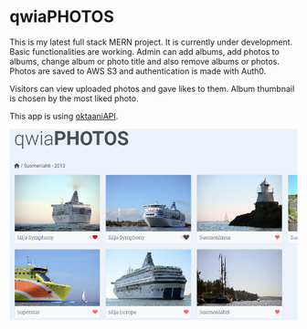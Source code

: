 # qwiaPHOTOS

This is my latest full stack MERN project. It is currently under development. Basic functionalities are working. Admin can add albums, add photos to albums, change album or photo title and also remove albums or photos. Photos are saved to AWS S3 and authentication is made with Auth0.

Visitors can view uploaded photos and gave likes to them. Album thumbnail is chosen by the most liked photo.

This app is using [oktaaniAPI](https://github.com/Epikle/oktaani-api).

![Preview of qwiaPHOTOS](qwia-photos-preview.png)
